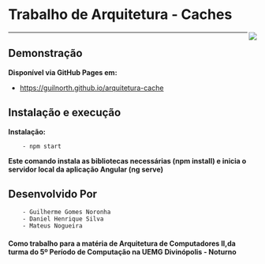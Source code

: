 # Trabalho de Arquitetura - Caches
<img src="http://www.uemg.br/images/Logo_uemg.jpg" align="right" />


________

## Demonstração
**Disponível via GitHub Pages em:** 

- https://guilnorth.github.io/arquitetura-cache
 
## Instalação e execução

**Instalação:** 

        - npm start

**Este comando instala as bibliotecas necessárias (npm install) e inicia o servidor local da aplicação Angular (ng serve)**

## Desenvolvido Por 
        
        - Guilherme Gomes Noronha
        - Daniel Henrique Silva
        - Mateus Nogueira

#### Como trabalho para a matéria de Arquitetura de Computadores II,da turma do 5º Período de Computação na UEMG Divinópolis - Noturno



